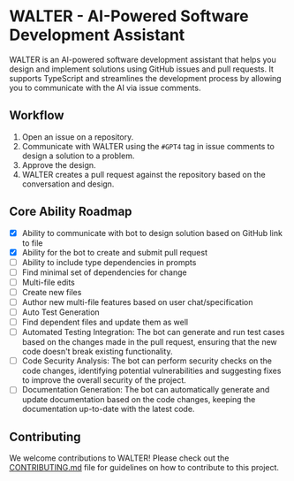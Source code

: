 # WALTER - AI-Powered Software Development Assistant

WALTER is an AI-powered software development assistant that helps you design and implement solutions using GitHub issues and pull requests. It supports TypeScript and streamlines the development process by allowing you to communicate with the AI via issue comments.

## Workflow

1. Open an issue on a repository.
2. Communicate with WALTER using the `#GPT4` tag in issue comments to design a solution to a problem.
3. Approve the design.
4. WALTER creates a pull request against the repository based on the conversation and design.

## Core Ability Roadmap

- [X] Ability to communicate with bot to design solution based on GitHub link to file
- [X] Ability for the bot to create and submit pull request
- [ ] Ability to include type dependencies in prompts
- [ ] Find minimal set of dependencies for change
- [ ] Multi-file edits
- [ ] Create new files
- [ ] Author new multi-file features based on user chat/specification
- [ ] Auto Test Generation
- [ ] Find dependent files and update them as well
- [ ] Automated Testing Integration: The bot can generate and run test cases based on the changes made in the pull request, ensuring that the new code doesn't break existing functionality.
- [ ] Code Security Analysis: The bot can perform security checks on the code changes, identifying potential vulnerabilities and suggesting fixes to improve the overall security of the project.
- [ ] Documentation Generation: The bot can automatically generate and update documentation based on the code changes, keeping the documentation up-to-date with the latest code.

## Contributing

We welcome contributions to WALTER! Please check out the [CONTRIBUTING.md](CONTRIBUTING.md) file for guidelines on how to contribute to this project.